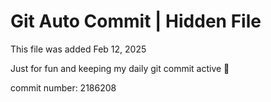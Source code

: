 # Git Auto Commit | Hidden File

This file was added Feb 12, 2025

Just for fun and keeping my daily git commit active 🤪

commit number: 2186208
